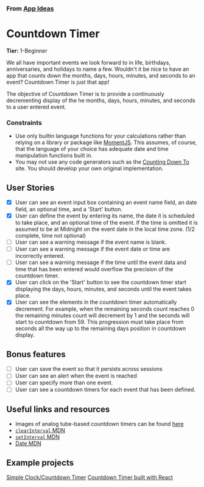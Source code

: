 ### From [App Ideas](https://github.com/florinpop17/app-ideas)

# Countdown Timer

**Tier:** 1-Beginner

We all have important events we look forward to in life, birthdays,
anniversaries, and holidays to name a few. Wouldn't it be nice to have an app
that counts down the months, days, hours, minutes, and seconds to an event?
Countdown Timer is just that app!

The objective of Countdown Timer is to provide a continuously decrementing
display of the he months, days, hours, minutes, and seconds to a user entered
event.

### Constraints

- Use only builtin language functions for your calculations rather than relying
  on a library or package like [MomentJS](https://momentjs.com/). This assumes,
  of course, that the language of your choice has adequate date and time
  manipulation functions built in.
- You may not use any code generators such as the
  [Counting Down To](https://countingdownto.com/) site. You should develop your
  own original implementation.

## User Stories

- [x] User can see an event input box containing an event name field, an
      date field, an optional time, and a 'Start' button.
- [x] User can define the event by entering its name, the date it is
      scheduled to take place, and an optional time of the event. If the time is
      omitted it is assumed to be at Midnight on the event date in the local time
      zone. (1/2 complete, time not optional)
- [ ] User can see a warning message if the event name is blank.
- [ ] User can see a warning message if the event date or time are incorrectly
      entered.
- [ ] User can see a warning message if the time until the event data and time
      that has been entered would overflow the precision of the countdown timer.
- [x] User can click on the 'Start' button to see the countdown timer start
      displaying the days, hours, minutes, and seconds until the event takes place.
- [x] User can see the elements in the countdown timer automatically
      decrement. For example, when the remaining seconds count reaches 0 the remaining
      minutes count will decrement by 1 and the seconds will start to countdown from 59. This progression must take place from seconds all the way up to the remaining days position in countdown display.

## Bonus features

- [ ] User can save the event so that it persists across sessions
- [ ] User can see an alert when the event is reached
- [ ] User can specify more than one event.
- [ ] User can see a countdown timers for each event that has been defined.

## Useful links and resources

- Images of analog tube-based countdown timers can be found
  [here](https://nixieshop.com/)
- [`clearInterval` MDN](https://developer.mozilla.org/en-US/docs/Web/API/WindowOrWorkerGlobalScope/clearInterval)
- [`setInterval` MDN](https://developer.mozilla.org/en-US/docs/Web/API/WindowOrWorkerGlobalScope/setInterval)
- [Date MDN](https://developer.mozilla.org/en-US/docs/Web/JavaScript/Reference/Global_Objects/Date)

## Example projects

[Simple Clock/Countdown Timer](https://codepen.io/karlo-stekovic/pen/OajKVK)
[Countdown Timer built with React](https://www.florin-pop.com/blog/2019/05/countdown-built-with-react/)

